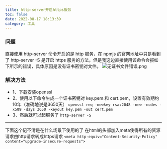 ```yaml
---
title: http-server开启https服务
toc: false
date: 2022-08-17 18:13:39
category: 工具
---
```

### 问题
直接使用 http-server 命令开启的是 http 服务，在 npmjs 的官网地址中只是看到了 http-server -S 是开启 https 服务的方法，但是我这边直接使用该命令会报如下所示的错误，具体原因是没有证书密钥对文件。
![无证书文件错误.png](https://gitee.com/doautumn/doautumn.gitee.io/raw/master/http-server开启https服务/无证书文件错误.png)
### 解决方法
- 1、下载安装openssl
- 2、使用以下命令生成一个证书密钥对 key.pem 和 cert.pem，设置有效期约10年（准确地说是3650天）
`openssl req -newkey rsa:2048 -new -nodes -x509 -days 3650 -keyout key.pem -out cert.pem`
- 3、然后就可以起服务了
`http-server -S`

---
下面这个记不清是在什么场景下使用的了
在html的头部加入meta使得所有的资源请求由http请求转成https请求
`<meta http-equiv="Content-Security-Policy" content="upgrade-insecure-requests">`
